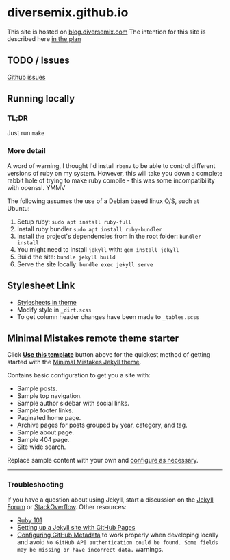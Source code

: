 # diversemix.github.io

This site is hosted on [blog.diversemix.com](http://blog.diversemix.com)
The intention for this site is described here [in the plan](PLAN.md)

## TODO / Issues

[Github issues](https://github.com/diversemix/diversemix.github.io/issues)

## Running locally

### TL;DR

Just run `make`

### More detail
A word of warning, I thought I'd install `rbenv` to be able to control different versions of ruby on my system. However, this will take you down a complete rabbit hole of trying to make ruby compile - this was some incompatibility with openssl. YMMV 

The following assumes the use of a Debian based linux O/S, such at Ubuntu:

1. Setup ruby: `sudo apt install ruby-full` 
2. Install ruby bundler `sudo apt install ruby-bundler`
3. Install the project's dependencies from in the root folder: `bundler install`
4. You might need to install `jekyll` with: `gem install jekyll`
5. Build the site: `bundle jekyll build`
6. Serve the site locally: `bundle exec jekyll serve`

## Stylesheet Link

- [Stylesheets in theme](https://mmistakes.github.io/minimal-mistakes/docs/stylesheets/)
- Modify style in `_dirt.scss`
- To get column header changes have been made to  `_tables.scss`
  
## Minimal Mistakes remote theme starter

Click [**Use this template**](https://github.com/mmistakes/mm-github-pages-starter/generate) button above for the quickest method of getting started with the [Minimal Mistakes Jekyll theme](https://github.com/mmistakes/minimal-mistakes).

Contains basic configuration to get you a site with:

- Sample posts.
- Sample top navigation.
- Sample author sidebar with social links.
- Sample footer links.
- Paginated home page.
- Archive pages for posts grouped by year, category, and tag.
- Sample about page.
- Sample 404 page.
- Site wide search.

Replace sample content with your own and [configure as necessary](https://mmistakes.github.io/minimal-mistakes/docs/configuration/).

---

### Troubleshooting

If you have a question about using Jekyll, start a discussion on the [Jekyll Forum](https://talk.jekyllrb.com/) or [StackOverflow](https://stackoverflow.com/questions/tagged/jekyll). Other resources:

- [Ruby 101](https://jekyllrb.com/docs/ruby-101/)
- [Setting up a Jekyll site with GitHub Pages](https://jekyllrb.com/docs/github-pages/)
- [Configuring GitHub Metadata](https://github.com/jekyll/github-metadata/blob/master/docs/configuration.md#configuration) to work properly when developing locally and avoid `No GitHub API authentication could be found. Some fields may be missing or have incorrect data.` warnings.
